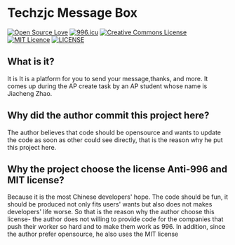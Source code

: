 # Techzjc Message Box
[![Open Source Love](https://badges.frapsoft.com/os/v1/open-source.svg?v=103)](https://github.com/ellerbrock/open-source-badges/)
[![996.icu](https://img.shields.io/badge/link-996.icu-red.svg)](https://996.icu)
[![Creative Commons License](https://i.creativecommons.org/l/by/4.0/80x15.png)](http://creativecommons.org/licenses/by/4.0/)
[![MIT Licence](https://badges.frapsoft.com/os/mit/mit.svg?v=103)](https://opensource.org/licenses/mit-license.php)
[![LICENSE](https://img.shields.io/badge/license-Anti%20996-blue.svg)](https://github.com/996icu/996.ICU/blob/master/LICENSE)
## What is it?
It is It is a platform for you to send your message,thanks, and more.
It comes up during the AP create task by an AP student whose name is Jiacheng Zhao.
## Why did the author commit this project here?
The author believes that code should be opensource and wants to update the code as soon as other could see directly,
that is the reason why he put this project here.
## Why the project choose the license Anti-996 and MIT license?
Because it is the most Chinese developers' hope. The code should be fun, it should be produced not only fits users' wants but 
also does not makes developers' life worse. So that is the reason why the author choose this license- the author does not 
willing to provide code for the companies that push their worker so hard and to make them work as 996. In addition, since 
the author prefer opensource, he also uses the MIT license
